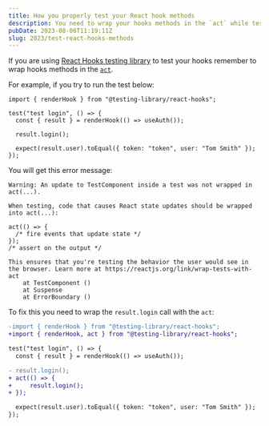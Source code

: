 ```yaml
---
title: How you properly test your React hook methods
description: You need to wrap your hooks methods in the `act` while testing
pubDate: 2023-08-06T11:19:11Z
slug: 2023/test-react-hooks-methods
---
```


If you are using [React Hooks testing library](https://react-hooks-testing-library.com) to test your hooks remember to wrap hooks methods in the [`act`](https://react-hooks-testing-library.com/reference/api#act).

For example, if you try to run the test below:

```tsx
import { renderHook } from "@testing-library/react-hooks";

test("test login", () => {
  const { result } = renderHook(() => useAuth());

  result.login();

  expect(result.user).toEqual({ token: "token", user: "Tom Smith" });
});
```

You will get this error message:

```
Warning: An update to TestComponent inside a test was not wrapped in act(...).

When testing, code that causes React state updates should be wrapped into act(...):

act(() => {
  /* fire events that update state */
});
/* assert on the output */

This ensures that you're testing the behavior the user would see in the browser. Learn more at https://reactjs.org/link/wrap-tests-with-act
    at TestComponent ()
    at Suspense
    at ErrorBoundary ()
```

To fix this you need to wrap the `result.login` call with the `act`:

```diff
-import { renderHook } from "@testing-library/react-hooks";
+import { renderHook, act } from "@testing-library/react-hooks";

test("test login", () => {
  const { result } = renderHook(() => useAuth());

- result.login();
+ act(() => {
+     result.login();
+ });

  expect(result.user).toEqual({ token: "token", user: "Tom Smith" });
});
```
